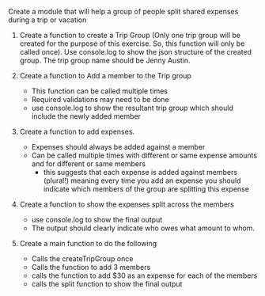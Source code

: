 Create a module that will help a group of people split shared expenses during a trip or vacation

1. Create a function to create a Trip  Group (Only one trip group will be created for the purpose of this exercise. So, this function will only be called once). Use console.log to show the json structure of the created group. The trip group name should be Jenny Austin.

2. Create a function to Add a member to the Trip group
    - This function can be called multiple times
    - Required validations may need to be done
    - use console.log to show the resultant trip group which should include the newly added member

3. Create a function to add expenses.
    - Expenses should always be added against a member
    - Can be called multiple times with different or same expense amounts and for different or same members
        - this suggests that each expense is added against members (plural!) meaning every time you add an expense you should indicate which members of the group are splitting this expense

4. Create a function to show the expenses split across the members
    - use console.log to show the final output
    - The output should clearly indicate who owes what amount to whom.

5. Create a main function to do the following
    - Calls the createTripGroup once
    - Calls the function to add 3 members
    - calls the function to add $30 as an expense for each of the members
    - calls the split function to show the final output